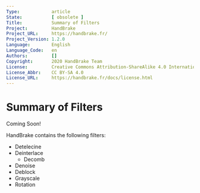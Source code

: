```yaml
---
Type:            article
State:           [ obsolete ]
Title:           Summary of Filters
Project:         HandBrake
Project_URL:     https://handbrake.fr/
Project_Version: 1.2.0
Language:        English
Language_Code:   en
Authors:         []
Copyright:       2020 HandBrake Team
License:         Creative Commons Attribution-ShareAlike 4.0 International
License_Abbr:    CC BY-SA 4.0
License_URL:     https://handbrake.fr/docs/license.html
---
```


Summary of Filters
=============================

Coming Soon!

HandBrake contains the following filters:

- Detelecine
- Deinterlace 
  - Decomb
- Denoise
- Deblock
- Grayscale
- Rotation

